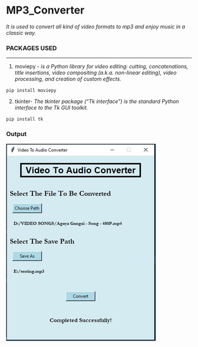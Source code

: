 # MP3_Converter
*It is used to convert all kind of video formats to mp3 and enjoy music in a classic way.*
### PACKAGES USED
---
1. moviepy - *is a Python library for video editing: cutting, concatenations, title insertions, video compositing (a.k.a. non-linear editing), video processing, and creation of custom effects.*
```
pip install moviepy
``` 
2. tkinter- *The tkinter package (“Tk interface”) is the standard Python interface to the Tk GUI toolkit.*
```
pip install tk
``` 
### Output
![Output](https://github.com/Ganeshkumar1508/MP3_Converter/blob/master/Output.JPG)

